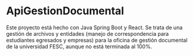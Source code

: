 # ApiGestionDocumental
Este proyecto está hecho con Java Spring Boot y React. Se trata de una gestión de archivos y entidades (manejo de correspondencia para estudiantes egresados y empresas) para la oficina de gestión documental de la universidad FESC, aunque no está terminada al 100%.

